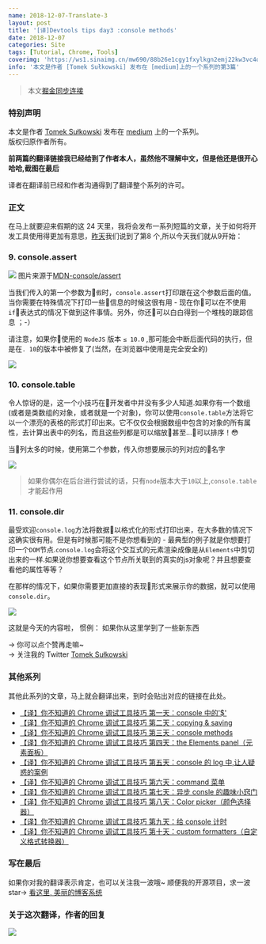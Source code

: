 ```yaml
---
name: 2018-12-07-Translate-3
layout: post
title: '[译]Devtools tips day3 :console methods'
date: 2018-12-07
categories: Site
tags: [Tutorial, Chrome, Tools]
coverimg: 'https://ws1.sinaimg.cn/mw690/88b26e1cgy1fxylkgn2emj22kw3vc4qs.jpg'
info: '本文是作者 [Tomek Sułkowski] 发布在 [medium]上的一个系列的第3篇'
---
```


> 本文[掘金同步连接](https://juejin.im/post/5c0a8ce6f265da6141716329)

### 特别声明

本文是作者 [Tomek Sułkowski](https://twitter.com/sulco) 发布在 [medium](https://medium.com) 上的一个系列。<br>
版权归原作者所有。<br>

**前两篇的翻译链接我已经给到了作者本人，虽然他不理解中文，但是他还是很开心哈哈,截图在最后**<br>

译者在翻译前已经和作者沟通得到了翻译整个系列的许可。<br>

### 正文

在马上就要迎来假期的这 24 天里，我将会发布一系列短篇的文章，关于如何将开发工具使用得更加有意思，[昨天](https://juejin.im/post/5c09a80151882521c81168a2)我们说到了第8 个,所以今天我们就从9开始：

### 9. console.assert

![](https://cdn-images-1.medium.com/max/2000/1*wW9wCuQul0xvvgF4IS7Maw.png)
图片来源于[MDN-console/assert](https://developer.mozilla.org/en-US/docs/Web/API/console/assert)

当我们传入的第一个参数为`假`时，`console.assert`打印跟在这个参数后面的值。当你需要在特殊情况下打印一些信息的时候这很有用 - 现在你可以在不使用`if`表达式的情况下做到这件事情。另外，你还可以白白得到一个堆栈的跟踪信息 ；-）

请注意，如果你使用的 `NodeJS` 版本 `≤ 10.0` ,那可能会中断后面代码的执行，但是在`. 10`的版本中被修复了(当然，在浏览器中使用是完全安全的)

![](https://cdn-images-1.medium.com/max/1000/1*BRRb8qV7vBDHYJMZMCXbIw.gif)

### 10. console.table

令人惊讶的是，这一个小技巧在开发者中并没有多少人知道.如果你有一个数组(或者是类数组的对象，或者就是一个对象)，你可以使用`console.table`方法将它以一个漂亮的表格的形式打印出来。它不仅仅会根据数组中包含的对象的所有属性，去计算出表中的列名，而且这些列都是可以缩放甚至...可以排序！😳

当列太多的时候，使用第二个参数，传入你想要展示的列对应的名字

![](https://cdn-images-1.medium.com/max/1000/1*HsQZfYCDXT3NLB3yPyJ6LQ.gif)

> 如果你偶尔在后台进行尝试的话，只有`node`版本大于`10`以上,`console.table`才能起作用

### 11. console.dir

最受欢迎`console.log`方法将数据以格式化的形式打印出来，在大多数的情况下这确实很有用。但是有时候那可能不是你想看到的 - 最典型的例子就是你想要打印一个`DOM`节点.`console.log`会将这个交互式的元素渲染成像是从`Elements`中剪切出来的一样.如果说你想要查看这个节点所关联到的真实的js对象呢？并且想要查看他的属性等等？

在那样的情况下，如果你需要更加直接的表现形式来展示你的数据，就可以使用`console.dir`。

![](https://cdn-images-1.medium.com/max/800/1*JBze_lW-j6t4_oMD1_Hsng.gif)

这就是今天的内容啦，
惯例： 如果你从这里学到了一些新东西

→ 你可以点个赞再走嘛~<br>
→ 关注我的 Twitter [Tomek Sułkowski](https://twitter.com/sulco)

### 其他系列

其他此系列的文章，马上就会翻译出来，到时会贴出对应的链接在此处。

- [【译】你不知道的 Chrome 调试工具技巧 第一天：console 中的'\$'](https://juejin.im/post/5c09a80151882521c81168a2)
- [【译】你不知道的 Chrome 调试工具技巧 第二天：copying & saving](https://juejin.im/post/5c0a0d5ff265da61117a1c75)
- [【译】你不知道的 Chrome 调试工具技巧 第三天：console methods](https://juejin.im/post/5c0a8ce6f265da6141716329)
- [【译】你不知道的 Chrome 调试工具技巧 第四天：the Elements panel（元素面板）](https://juejin.im/post/5c0d2d85f265da612061a62f)
- [【译】你不知道的 Chrome 调试工具技巧 第五天：console 的 log 中,让人疑惑的案例](https://juejin.im/post/5c0edc31f265da611c26d08a)
- [【译】你不知道的 Chrome 调试工具技巧 第六天：command 菜单](https://juejin.im/post/5c0ee12551882545e24ef291)
- [【译】你不知道的 Chrome 调试工具技巧 第七天：异步 consle 的趣味小窍门](https://juejin.im/post/5c0fdfc46fb9a049b13e0d82)
- [【译】你不知道的 Chrome 调试工具技巧 第八天：Color picker（颜色选择器）](https://juejin.im/post/5c10d9d1f265da6118019028)
- [【译】你不知道的 Chrome 调试工具技巧 第九天：给 console 计时](https://juejin.im/post/5c11809ef265da61141c76f1)
- [【译】你不知道的 Chrome 调试工具技巧 第十天：custom formatters（自定义格式转换器）](https://juejin.im/post/5c1365a9e51d452f8e6034cb)


### 写在最后
如果你对我的翻译表示肯定，也可以关注我一波哦~
顺便我的开源项目，求一波 star→ [看这里, 美丽的博客系统](https://github.com/DendiSe7enGitHub/vue-blog-generater)

### 关于这次翻译，作者的回复

![](https://ws1.sinaimg.cn/large/88b26e1cgy1fxykywxw5pj20hy0iomzb.jpg)